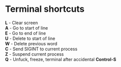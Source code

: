# Terminal shortcuts

**L** - Clear screen<br>
**A** - Go to start of line<br>
**E** - Go to end of line<br>
**U** - Delete to start of line<br>
**W** - Delete previous word<br>
**C** - Send SIGINT to current process<br>
**Z** - Suspend current process<br>
**Q** - Unfuck, freeze, terminal after accidental **Control-S**

